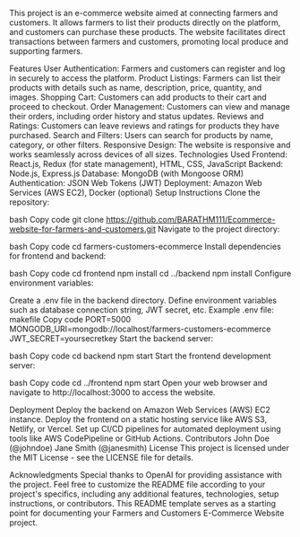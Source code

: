 This project is an e-commerce website aimed at connecting farmers and customers. It allows farmers to list their products directly on the platform, and customers can purchase these products. The website facilitates direct transactions between farmers and customers, promoting local produce and supporting farmers.

Features
User Authentication: Farmers and customers can register and log in securely to access the platform.
Product Listings: Farmers can list their products with details such as name, description, price, quantity, and images.
Shopping Cart: Customers can add products to their cart and proceed to checkout.
Order Management: Customers can view and manage their orders, including order history and status updates.
Reviews and Ratings: Customers can leave reviews and ratings for products they have purchased.
Search and Filters: Users can search for products by name, category, or other filters.
Responsive Design: The website is responsive and works seamlessly across devices of all sizes.
Technologies Used
Frontend: React.js, Redux (for state management), HTML, CSS, JavaScript
Backend: Node.js, Express.js
Database: MongoDB (with Mongoose ORM)
Authentication: JSON Web Tokens (JWT)
Deployment: Amazon Web Services (AWS EC2), Docker (optional)
Setup Instructions
Clone the repository:

bash
Copy code
git clone https://github.com/BARATHM111/Ecommerce-website-for-farmers-and-customers.git
Navigate to the project directory:

bash
Copy code
cd farmers-customers-ecommerce
Install dependencies for frontend and backend:

bash
Copy code
cd frontend
npm install
cd ../backend
npm install
Configure environment variables:

Create a .env file in the backend directory.
Define environment variables such as database connection string, JWT secret, etc.
Example .env file:
makefile
Copy code
PORT=5000
MONGODB_URI=mongodb://localhost/farmers-customers-ecommerce
JWT_SECRET=yoursecretkey
Start the backend server:

bash
Copy code
cd backend
npm start
Start the frontend development server:

bash
Copy code
cd ../frontend
npm start
Open your web browser and navigate to http://localhost:3000 to access the website.

Deployment
Deploy the backend on Amazon Web Services (AWS) EC2 instance.
Deploy the frontend on a static hosting service like AWS S3, Netlify, or Vercel.
Set up CI/CD pipelines for automated deployment using tools like AWS CodePipeline or GitHub Actions.
Contributors
John Doe (@johndoe)
Jane Smith (@janesmith)
License
This project is licensed under the MIT License - see the LICENSE file for details.

Acknowledgments
Special thanks to OpenAI for providing assistance with the project.
Feel free to customize the README file according to your project's specifics, including any additional features, technologies, setup instructions, or contributors. This README template serves as a starting point for documenting your Farmers and Customers E-Commerce Website project.
